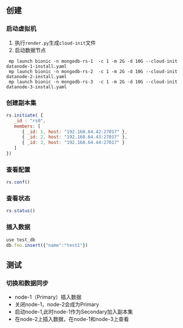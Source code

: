 ## 创建

### 启动虚拟机

1. 执行`render.py`生成`cloud-init`文件
2. 启动数据节点
```shell
 mp launch bionic -n mongodb-rs-1  -c 1 -m 2G -d 10G --cloud-init datanode-1-install.yaml
 mp launch bionic -n mongodb-rs-2  -c 1 -m 2G -d 10G --cloud-init datanode-2-install.yaml
 mp launch bionic -n mongodb-rs-3  -c 1 -m 2G -d 10G --cloud-init datanode-3-install.yaml
```


### 创建副本集

```js
rs.initiate( {
   _id : "rs0",
   members: [
      { _id: 1, host: "192.168.64.42:27017" },
      { _id: 2, host: "192.168.64.43:27017" },
      { _id: 3, host: "192.168.64.44:27017" }
   ]
})
```

### 查看配置

```js
rs.conf()
```

### 查看状态

```js
rs.status()
```

### 插入数据

```js
use test_db
db.foo.insert({"name":"test1"})
```

## 测试

### 切换和数据同步

- node-1（Primary）插入数据
- 关闭node-1，node-2会成为Primary
- 启动node-1,此时node-1作为Secondary加入副本集
- 在node-2上插入数据，在node-1和node-3上查看


